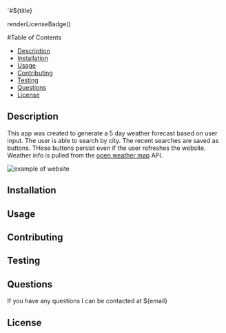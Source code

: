 `#${title}

renderLicenseBadge()

#Table of Contents
- [Description](#Description)
- [Installation](#Installation)
- [Usage](#usage)
- [Contributing](#contributing)
- [Testing](#tests)
- [Questions](#questions)
- [License](#license)



## Description

This app was created to generate a 5 day weather forecast based on user input. The user is able to search by city.
The recent searches are saved as buttons. THese buttons persist even if the user refreshes the website.
Weather info is pulled from the [open weather map](https://openweathermap.org/) API.





![example of website](https://github.com/inqueblot/weather-dashboard/blob/main/images/website.JPG?raw=true)

## Installation

## Usage

## Contributing

## Testing

## Questions
If you have any questions I can be contacted at ${email}

## License